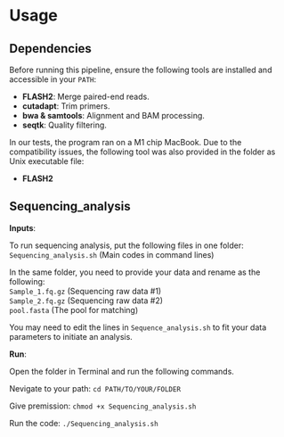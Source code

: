 # Usage

## **Dependencies**
Before running this pipeline, ensure the following tools are installed and accessible in your `PATH`:
- **FLASH2**: Merge paired-end reads.  
- **cutadapt**: Trim primers.  
- **bwa & samtools**: Alignment and BAM processing.  
- **seqtk**: Quality filtering.  

In our tests, the program ran on a M1 chip MacBook. Due to the compatibility issues, the following tool was also provided in the folder as Unix executable file:  
- **FLASH2**

## Sequencing_analysis
**Inputs**: 

To run sequencing analysis, put the following files in one folder:  
`Sequencing_analysis.sh`  (Main codes in command lines) 

In the same folder, you need to provide your data and rename as the following:  
`Sample_1.fq.gz`  (Sequencing raw data #1)  
`Sample_2.fq.gz`  (Sequencing raw data #2)  
`pool.fasta`  (The pool for matching)  



You may need to edit the lines in `Sequence_analysis.sh` to fit your data parameters to initiate an analysis.  

**Run**: 

Open the folder in Terminal and run the following commands. 

Nevigate to your path: `cd PATH/TO/YOUR/FOLDER`

Give premission: `chmod +x Sequencing_analysis.sh`

Run the code: `./Sequencing_analysis.sh`

